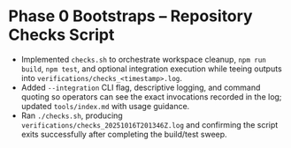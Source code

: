 # Phase 0 Bootstraps – Repository Checks Script

- Implemented `checks.sh` to orchestrate workspace cleanup, `npm run build`, `npm test`, and optional integration execution while teeing outputs into `verifications/checks_<timestamp>.log`.
- Added `--integration` CLI flag, descriptive logging, and command quoting so operators can see the exact invocations recorded in the log; updated `tools/index.md` with usage guidance.
- Ran `./checks.sh`, producing `verifications/checks_20251016T201346Z.log` and confirming the script exits successfully after completing the build/test sweep.
